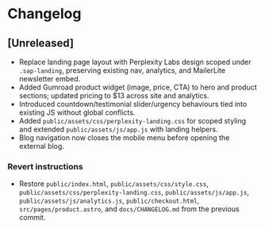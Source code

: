 # Changelog

## [Unreleased]
- Replace landing page layout with Perplexity Labs design scoped under `.sap-landing`, preserving existing nav, analytics, and MailerLite newsletter embed.
- Added Gumroad product widget (image, price, CTA) to hero and product sections; updated pricing to $13 across site and analytics.
- Introduced countdown/testimonial slider/urgency behaviours tied into existing JS without global conflicts.
- Added `public/assets/css/perplexity-landing.css` for scoped styling and extended `public/assets/js/app.js` with landing helpers.
- Blog navigation now closes the mobile menu before opening the external blog.

### Revert instructions
- Restore `public/index.html`, `public/assets/css/style.css`, `public/assets/css/perplexity-landing.css`, `public/assets/js/app.js`, `public/assets/js/analytics.js`, `public/checkout.html`, `src/pages/product.astro`, and `docs/CHANGELOG.md` from the previous commit.
